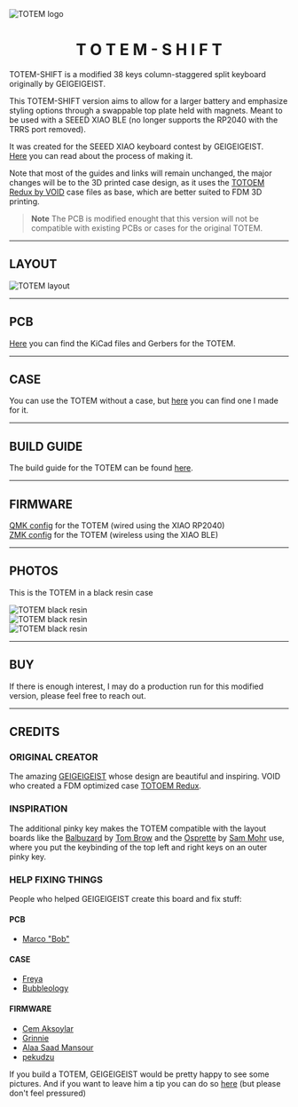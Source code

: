 <picture align="center">
  <source media="(prefers-color-scheme: dark)" srcset="/docs/images/TOTEM_logo_dark.svg">
  <source media="(prefers-color-scheme: light)" srcset="/docs/images/TOTEM_logo_bright.svg">
  <img alt="TOTEM logo" src="/docs/images/TOTEM_logo_dark.svg">
</picture>

<h1 align="center">T O T E M - S H I F T</h1>

TOTEM-SHIFT is a modified 38 keys column-staggered split keyboard originally by GEIGEIGEIST.

This TOTEM-SHIFT version aims to allow for a larger battery and emphasize styling options through a swappable top plate held with magnets. Meant to be used with a SEEED XIAO BLE (no longer supports the RP2040 with the TRRS port removed).

It was created for the SEEED XIAO keyboard contest by GEIGEIGEIST.\
[Here](https://www.hackster.io/geist/totem-a-tiny-splitkeyboard-with-splay-cb2e43) you can read about the process of making it.

Note that most of the guides and links will remain unchanged, the major changes will be to the 3D printed case design, as it uses the [TOTOEM Redux by VOID](https://www.printables.com/model/840146-totem-redux) case files as base, which are better suited to FDM 3D printing.

> **Note**
> The PCB is modified enought that this version will not be compatible with existing PCBs or cases for the original TOTEM.

***

## LAYOUT

![TOTEM layout](/docs/images/TOTEM_layout.svg)

***

## PCB

[Here](/PCB/) you can find the KiCad files and Gerbers for the TOTEM.

***

## CASE

You can use the TOTEM without a case, but [here](/case/) you can find one I made for it.

***

## BUILD GUIDE
  
The build guide for the TOTEM can be found [here](/docs/buildguide.md).

***

## FIRMWARE

[QMK config](https://github.com/GEIGEIGEIST/qmk-config-totem) for the TOTEM (wired using the XIAO RP2040)\
[ZMK config](https://github.com/GEIGEIGEIST/zmk-config-totem) for the TOTEM (wireless using the XIAO BLE)

***

## PHOTOS

This is the TOTEM in a black resin case

![TOTEM black resin](/docs/images/TOTEM_black_perspective.jpg)\
![TOTEM black resin](/docs/images/TOTEM_black_top.jpg)\
![TOTEM black resin](/docs/images/TOTEM_black_bottom.jpg)

***

## BUY 

If there is enough interest, I may do a production run for this modified version, please feel free to reach out.

***

## CREDITS

### ORIGINAL CREATOR

The amazing [GEIGEIGEIST](https://github.com/GEIGEIGEIST) whose design are beautiful and inspiring.
VOID who created a FDM optimized case [TOTOEM Redux](https://www.printables.com/model/840146-totem-redux).

### INSPIRATION

The additional pinky key makes the TOTEM compatible with the layout boards like the [Balbuzard](https://github.com/brow/balbuzard) by [Tom Brow](https://github.com/brow) and the [Osprette](https://github.com/smores56/osprette) by [Sam Mohr](https://github.com/smores56) use, where you put the keybinding of the top left and right keys on an outer pinky key.

### HELP FIXING THINGS

People who helped GEIGEIGEIST create this board and fix stuff:

#### PCB
- [Marco "Bob"](https://github.com/GroooveBob)

#### CASE
- [Freya](https://github.com/freya-irl)
- [Bubbleology](https://github.com/bubbleology)

#### FIRMWARE
- [Cem Aksoylar](https://github.com/caksoylar)
- [Grinnie](https://github.com/regicidalplutophage)
- [Alaa Saad Mansour](https://github.com/AlaaSaadAbdo)
- [pekudzu](https://github.com/pekudzu)

If you build a TOTEM, GEIGEIGEIST would be pretty happy to see some pictures. And if you want to leave him a tip you can do so [here](https://ko-fi.com/geigeigeist) (but please don't feel pressured)

